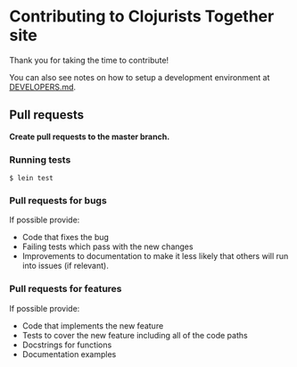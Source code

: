# Contributing to Clojurists Together site

Thank you for taking the time to contribute! 

You can also see notes on how to setup a development environment at [DEVELOPERS.md](/DEVELOPERS.md).

## Pull requests

**Create pull requests to the master branch.**

### Running tests

```console
$ lein test
```

### Pull requests for bugs

If possible provide:

* Code that fixes the bug
* Failing tests which pass with the new changes
* Improvements to documentation to make it less likely that others will run into issues (if relevant).

### Pull requests for features

If possible provide:

* Code that implements the new feature
* Tests to cover the new feature including all of the code paths
* Docstrings for functions
* Documentation examples
